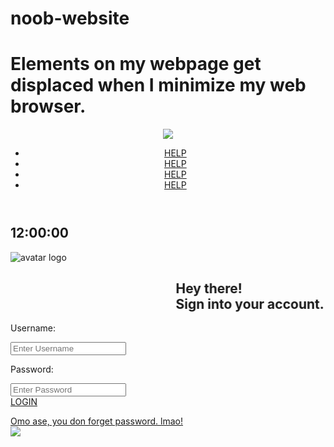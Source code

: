 # noob-website
# Elements on my webpage get displaced when I minimize my web browser.

<!DOCTYPE html>
<html lang="en">
    <head>
        <meta charset="utf-8">
        <meta name="viewport" 
           content="width=device-width, initial-scale=1">
        <title>LMAO IM NEW TO THIS</title>
        <link rel="stylesheet" href="rushform.css" media="(min-width: 500px)" type="text/css">
        <style>@import url('https://fonts.googleapis.com/css2?family=Montserrat:wght@500&display=swap');</style>
    </head>
  <body>
        <header>
            <div class="logo">
                <img src="lokasi-logo.png">
            <nav>
                <ul nav__links>
                    <li><a href="#">HELP</a></li>
                    <li><a href="#">HELP</a></li>
                    <li><a href="#">HELP</a></li>
                    <li><a href="#">HELP</a></li>
                </ul>
            </nav>
        </div>
        </header>
        <div class="container">
             <h2 id="current-time">12:00:00</h2>
            <div class="secondcontainer"></div>
            <div class="loginbox">
                <img src="avatar2.png" class="avatar" alt="avatar logo">
            <h2><marquee behavior="alternate">Hey there!<br>Sign into your account.</marquee></h2>
            <form>
                <p>Username:</p>
                <input id="userName" name="" type="text" placeholder="Enter Username">
                <p>Password:</p>
                <input id="Password" name="" type="password" placeholder="Enter Password"><br>
                <a href="#">LOGIN</a>
            </form>
            </div>
                <div class="link">
                    <a href="#" class="link">Omo ase, you don forget password. lmao!</a>
                </div>
                <img src="—Pngtree—airplane vector icon_3723570.png" class="plane">
        </div>
    <script>
            let time = document.getElementById("current-time");

            setInterval(() => {
            let d = new Date();            
            time.innerHTML = d.toLocaleTimeString();    
            }, 1000);
    </script>
  </body>
    
</html>
